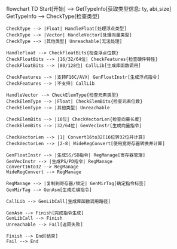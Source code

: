 flowchart TD
    Start[开始] --> GetTypeInfo[获取类型信息: ty, abi_size]
    GetTypeInfo --> CheckType{检查类型}
    
    CheckType --> |Float| HandleFloat[处理浮点类型]
    CheckType --> |Vector| HandleVector[处理向量类型]
    CheckType --> |其他类型| Unreachable[无法处理]
    
    HandleFloat --> CheckFloatBits{检查浮点位数}
    CheckFloatBits --> |16/32/64位| CheckFeatures{检查硬件特性}
    CheckFloatBits --> |80/128位| CallLib[生成库函数调用]
    
    CheckFeatures --> |支持F16C/AVX| GenFloatInstr[生成浮点指令]
    CheckFeatures --> |不支持| CallLib
    
    HandleVector --> CheckElemType{检查元素类型}
    CheckElemType --> |Float| CheckElemBits{检查元素位数}
    CheckElemType --> |其他类型| Unreachable
    
    CheckElemBits --> |16位| CheckVectorLen{检查向量长度}
    CheckElemBits --> |32/64位| GenVecInstr[生成向量指令]
    
    CheckVectorLen --> |1| Convert16to32[16位转32位并计算]
    CheckVectorLen --> |2-8| WideRegConvert[使用宽寄存器转换并计算]
    
    GenFloatInstr --> |生成SS/SD指令| RegManage[寄存器管理]
    GenVecInstr --> |生成PS/PD指令| RegManage
    Convert16to32 --> RegManage
    WideRegConvert --> RegManage
    
    RegManage --> |复制到寄存器/锁定| GenMirTag[确定指令标签]
    GenMirTag --> GenAsm[生成汇编指令]
    
    CallLib --> GenLibCall[生成库函数调用路径]
    
    GenAsm --> Finish[完成指令生成]
    GenLibCall --> Finish
    Unreachable --> Fail[返回失败]
    
    Finish --> End[结束]
    Fail --> End
